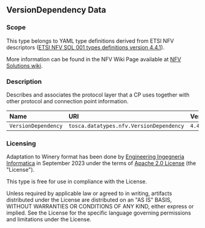 ## VersionDependency Data

### Scope
This type belongs to YAML type definitions derived from ETSI NFV descriptors ([ETSI NFV SOL 001 types definitions version 4.4.1](https://forge.etsi.org/rep/nfv/SOL001/-/tree/v4.4.1)).

More information can be found in the NFV Wiki Page available at [NFV Solutions wiki](https://nfvwiki.etsi.org/index.php?title=NFV_Solutions).

### Description
Describes and associates the protocol layer that a CP uses together with other protocol and connection point information.

| Name | URI | Version | Derived From |
|:---- |:--- |:------- |:------------ |
| `VersionDependency` | `tosca.datatypes.nfv.VersionDependency` | `4.4.1` | `tosca.datatypes.Root` |


### Licensing
Adaptation to Winery format has been done by [Engineering Ingegneria Informatica](https://www.eng.it) in September 2023 under the terms of [Apache 2.0 License](https://www.apache.org/licenses/LICENSE-2.0) (the "License").

This type is free for use in compliance with the License.

Unless required by applicable law or agreed to in writing, artifacts distributed under the License are distributed on an "AS IS" BASIS, WITHOUT WARRANTIES OR CONDITIONS OF ANY KIND, either express or implied. See the License for the specific language governing permissions and limitations under the License.